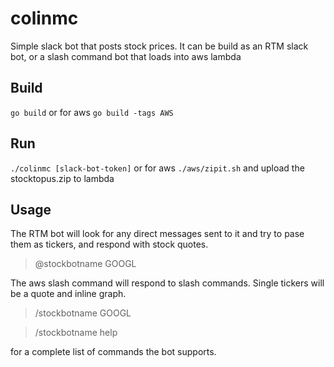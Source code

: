 # colinmc
Simple slack bot that posts stock prices. It can be build as an RTM slack bot, or a slash command bot that loads into aws lambda

## Build
`go build`
or for aws
`go build -tags AWS`

## Run
`./colinmc [slack-bot-token]`
or for aws
`./aws/zipit.sh`
and upload the stocktopus.zip to lambda

## Usage
The RTM bot will look for any direct messages sent to it and try to pase them as tickers, and respond with stock quotes.
> @stockbotname GOOGL

The aws slash command will respond to slash commands. Single tickers will be a quote and inline graph. 
> /stockbotname GOOGL

> /stockbotname help 

for a complete list of commands the bot supports.
